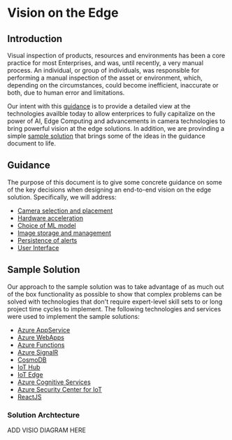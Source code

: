 # Vision on the Edge

## Introduction

Visual inspection of products, resources and environments has been a core practice for most Enterprises, and was, until recently, a very manual process. An individual, or group of individuals, was responsible for performing a manual inspection of the asset or environment, which, depending on the circumstances, could become inefficient, inaccurate or both, due to human error and limitations.

Our intent with this [guidance](/docs/guidance.md) is to provide a detailed view at the technologies availble today to allow enterprices to fully capitalize on the power of AI, Edge Computing and advancements in camera technologies to bring powerful vision at the edge solutions. In addition, we are provinding a simple [sample solution](/docs/vision-sample.md) that brings some of the ideas in the guidance document to life. 

## Guidance

The purpose of this document is to give some concrete guidance on some of the key decisions when designing an end-to-end vision on the edge solution. Specifically, we will address:

* [Camera selection and placement](docs/guidance.md#camera-considerations)
* [Hardware acceleration](docs/guidance.md#hardware-acceleration)
* [Choice of ML model](docs/guidance.md#machine-learning-model)
* [Image storage and management](docs/guidance.md#image-storage-and-management)
* [Persistence of alerts](docs/guidance.md#inferencing-results-persistence)
* [User Interface](docs/guidance.md#user-interface)

## Sample Solution

Our approach to the sample solution was to take advantage of as much out of the box functionality as possible to show that complex problems can be solved with technologies that don't require expert-level skill sets to or long project time cycles to implement. The following technologies and services were used to implement the sample solutions:

* [Azure AppService](https://docs.microsoft.com/en-us/azure/app-service/)
* [Azure WebApps](https://docs.microsoft.com/en-us/azure/app-service/)
* [Azure Functions](https://docs.microsoft.com/en-us/azure/azure-functions/)
* [Azure SignalR](https://docs.microsoft.com/en-us/azure/azure-signalr/)
* [CosmoDB](https://docs.microsoft.com/en-us/azure/cosmos-db/)
* [IoT Hub](https://docs.microsoft.com/en-us/azure/iot-hub/)
* [IoT Edge](https://docs.microsoft.com/en-us/azure/iot-edge/)
* [Azure Cognitive Services](https://docs.microsoft.com/en-us/azure/machine-learning/)
* [Azure Security Center for IoT](https://docs.microsoft.com/en-us/azure/asc-for-iot/)
* [ReactJS]()
  
### Solution Archtecture

ADD VISIO DIAGRAM HERE

